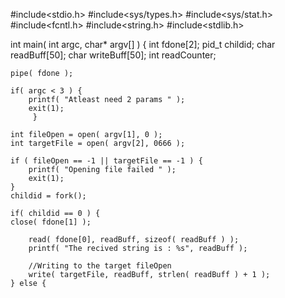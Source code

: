 #include<stdio.h>
#include<sys/types.h>
#include<sys/stat.h>
#include<fcntl.h>
#include<string.h>
#include<stdlib.h>
 
int main( int argc, char* argv[] ) 
{
    int fdone[2];
    pid_t childid;
    char readBuff[50];
    char writeBuff[50];
    int readCounter;
 
    pipe( fdone );
 
    if( argc < 3 ) {
        printf( "Atleast need 2 params " );
        exit(1);
         }
 
    int fileOpen = open( argv[1], 0 );
    int targetFile = open( argv[2], 0666 );
     
    if ( fileOpen == -1 || targetFile == -1 ) {
        printf( "Opening file failed " );
        exit(1);
    }
    childid = fork();
 
    if( childid == 0 ) {
    close( fdone[1] );
 
        read( fdone[0], readBuff, sizeof( readBuff ) );
        printf( "The recived string is : %s", readBuff );
 
        //Writing to the target fileOpen
        write( targetFile, readBuff, strlen( readBuff ) + 1 );
    } else {
